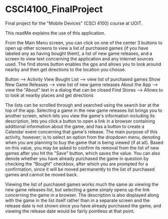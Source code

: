# CSCI4100_FinalProject
Final project for the "Mobile Devices" (CSCI 4100) course at UOIT.

This readMe explains the use of this application.

From the Main Menu screen, you can click on one of the center 3 buttons to open up other screens to view a list of purchased games (if you have labeled any as having bought them), a list of new game releases, and a screen to view text concerning the application and any internet sources used. The find stores button enables the gps and allows you to look around nearby and then get directions to the location you choose.

Button --> Activity
View Bought List --> view list of purchased games
Show New Game Releases --> view list of new game releases
About the App --> view the "About" text in a dialog that can be closed
Find Stores --> Allows to to look at nearby places and get directions

The lists can be scrolled through and searched using the search bar at the top of the app.
Selecting a game in the new game releases list brings you to another screen, which lets you view the game's information including its description, lets you click a button to open a link in a browser containing additional information about the game, and has a button to create a Calendar event concerning that game's release.
The main purpose of this activity, however; is to select an option from the dropdown menu, denoting when you are planning to buy the game that is being viewed (if at all).
Based on this value, you may be asked to confirm its removal from the list of new games after you hit the "Save" button, which saves the value.
You can also denote whether you have already purchased the game in question by checking the "Bought" checkbox, after which you are prompted for a confirmation, since it will be moved permanently to the list of purchased games and cannot be moved back.

Viewing the list of purchased games works much the same as viewing the new game releases list, but selecting a game simply opens up the link concerning the game in a browser.
The description is also displayed along with the game in the list itself rather than in a separate screen and the release date is not shown since you have already purchased the game, and viewing the release date would be fairly pointless at that point.
